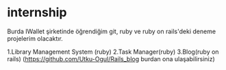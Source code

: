 # internship



Burda IWallet şirketinde öğrendiğim git, ruby ve ruby on rails'deki deneme projelerim olacaktır.

1.Library Management System (ruby)
2.Task Manager(ruby)
3.Blog(ruby on rails) (https://github.com/Utku-Ogul/Rails_blog burdan ona ulaşabilirsiniz) 












